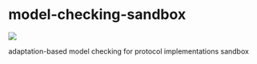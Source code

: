 # model-checking-sandbox

<img src="https://gitlab.com/FlorianSlob/model-checking-sandbox/badges/master/pipeline.svg">

adaptation-based model checking for protocol implementations sandbox
